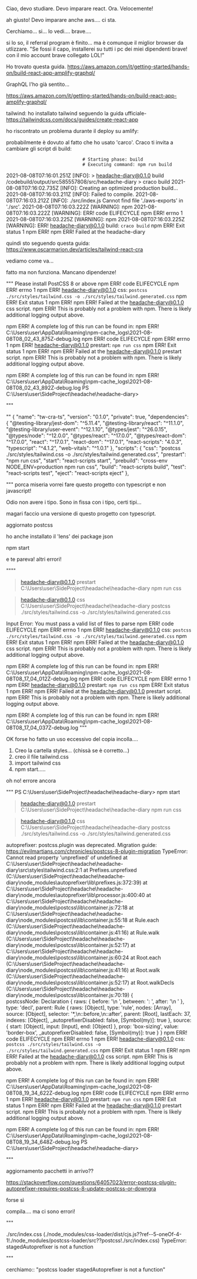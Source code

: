Ciao,
devo studiare.
Devo imparare react. Ora. Velocemente!

ah giusto!
Devo imparare anche aws.... ci sta.

Cerchiamo... <react-search>
si... lo vedi.... brave....
<react-search-brave-highligh>

si lo so, il referral program è finito... ma è comunque il miglior browser da utlizzare.
"Se fossi il capo, installerei su tutti i pc dei miei dipendenti brave! con il mio account brave collegato LOL!"



Ho trovato questa guida. 
https://aws.amazon.com/it/getting-started/hands-on/build-react-app-amplify-graphql/


GraphQL l'ho già sentito... 

https://aws.amazon.com/it/getting-started/hands-on/build-react-app-amplify-graphql/


tailwind:
ho installato tailwind seguendo la guida ufficiale- 
https://tailwindcss.com/docs/guides/create-react-app

ho riscontrato un problema durante il deploy su amlify: 

probabilmente è dovuto al fatto che ho usato 'carco'. 
Craco ti invita a cambiare gli script di build:


                                 # Starting phase: build
                                 # Executing command: npm run build
2021-08-08T07:16:01.251Z [INFO]: > headache-diary@0.1.0 build /codebuild/output/src585557808/src/headache-diary
                                 > craco build
2021-08-08T07:16:02.735Z [INFO]: Creating an optimized production build...
2021-08-08T07:16:03.211Z [INFO]: Failed to compile.
2021-08-08T07:16:03.212Z [INFO]: ./src/index.js
                                 Cannot find file './aws-exports' in './src'.
2021-08-08T07:16:03.222Z [WARNING]: npm
2021-08-08T07:16:03.222Z [WARNING]: ERR! code ELIFECYCLE
                                    npm ERR! errno 1
2021-08-08T07:16:03.225Z [WARNING]: npm
2021-08-08T07:16:03.225Z [WARNING]: ERR! headache-diary@0.1.0 build: `craco build`
                                    npm ERR! Exit status 1
                                    npm ERR!
                                    npm ERR! Failed at the headache-diary

quindi sto seguendo questa guida:
https://www.oscarmarion.dev/articles/tailwind-react-cra

vediamo come va...


fatto ma non funziona. Mancano dipendenze!

"""
Please install PostCSS 8 or above
npm ERR! code ELIFECYCLE
npm ERR! errno 1
npm ERR! headache-diary@0.1.0 css: `postcss ./src/styles/tailwind.css -o ./src/styles/tailwind.generated.css`
npm ERR! Exit status 1
npm ERR! 
npm ERR! Failed at the headache-diary@0.1.0 css script.
npm ERR! This is probably not a problem with npm. There is likely additional logging output above.

npm ERR! A complete log of this run can be found in:
npm ERR!     C:\Users\user\AppData\Roaming\npm-cache\_logs\2021-08-08T08_02_43_875Z-debug.log
npm ERR! code ELIFECYCLE
npm ERR! errno 1
npm ERR! headache-diary@0.1.0 prestart: `npm run css`
npm ERR! Exit status 1
npm ERR!
npm ERR! Failed at the headache-diary@0.1.0 prestart script.
npm ERR! This is probably not a problem with npm. There is likely additional logging output above.

npm ERR! A complete log of this run can be found in:
npm ERR!     C:\Users\user\AppData\Roaming\npm-cache\_logs\2021-08-08T08_02_43_892Z-debug.log
PS C:\Users\user\SideProject\headache\headache-diary> 

"""

""
{
  "name": "tw-cra-ts",
  "version": "0.1.0",
  "private": true,
  "dependencies": {
    "@testing-library/jest-dom": "^5.11.4",
    "@testing-library/react": "^11.1.0",
    "@testing-library/user-event": "^12.1.10",
    "@types/jest": "^26.0.15",
    "@types/node": "^12.0.0",
    "@types/react": "^17.0.0",
    "@types/react-dom": "^17.0.0",
    "react": "^17.0.1",
    "react-dom": "^17.0.1",
    "react-scripts": "4.0.3",
    "typescript": "^4.1.2",
    "web-vitals": "^1.0.1"
  },
  "scripts": {
    "css": "postcss ./src/styles/tailwind.css -o ./src/styles/tailwind.generated.css",
    "prestart": "npm run css",
    "start": "react-scripts start",
    "prebuild": "cross-env NODE_ENV=production npm run css",
    "build": "react-scripts build",
    "test": "react-scripts test",
    "eject": "react-scripts eject"
  },

  """ 
porca miseria vorrei fare questo progetto con typescript e non javascript!

Odio non avere i tipo. Sono in fissa con i tipo, certi tipi...

magari faccio una versione di questo progetto con typescript. 


aggiornato postcss

ho anche installato il 'lens' dei package json


npm start



e te pareva!
altri errori!

""""

> headache-diary@0.1.0 prestart C:\Users\user\SideProject\headache\headache-diary
> npm run css


> headache-diary@0.1.0 css C:\Users\user\SideProject\headache\headache-diary
> postcss ./src/styles/tailwind.css -o ./src/styles/tailwind.generated.css

Input Error: You must pass a valid list of files to parse
npm ERR! code ELIFECYCLE
npm ERR! errno 1
npm ERR! headache-diary@0.1.0 css: `postcss ./src/styles/tailwind.css -o ./src/styles/tailwind.generated.css`
npm ERR! Exit status 1
npm ERR!
npm ERR! Failed at the headache-diary@0.1.0 css script.
npm ERR! This is probably not a problem with npm. There is likely additional logging output above.

npm ERR! A complete log of this run can be found in:
npm ERR!     C:\Users\user\AppData\Roaming\npm-cache\_logs\2021-08-08T08_17_04_012Z-debug.log
npm ERR! code ELIFECYCLE
npm ERR! errno 1
npm ERR! headache-diary@0.1.0 prestart: `npm run css`
npm ERR! Exit status 1
npm ERR!
npm ERR! Failed at the headache-diary@0.1.0 prestart script.
npm ERR! This is probably not a problem with npm. There is likely additional logging output above.

npm ERR! A complete log of this run can be found in:
npm ERR!     C:\Users\user\AppData\Roaming\npm-cache\_logs\2021-08-08T08_17_04_037Z-debug.log
"""



OK forse ho fatto un uso eccessivo del copia incolla....


1) Creo la cartella styles... (chissà se è corretto...)
2) creo il file tailwind.css 
3) import tailwind css
4) npm start.....

oh no! errore ancora



"""
PS C:\Users\user\SideProject\headache\headache-diary> npm start

> headache-diary@0.1.0 prestart C:\Users\user\SideProject\headache\headache-diary
> npm run css


> headache-diary@0.1.0 css C:\Users\user\SideProject\headache\headache-diary
> postcss ./src/styles/tailwind.css -o ./src/styles/tailwind.generated.css

autoprefixer: postcss.plugin was deprecated. Migration guide:
https://evilmartians.com/chronicles/postcss-8-plugin-migration
TypeError: Cannot read property 'unprefixed' of undefined
    at C:\Users\user\SideProject\headache\headache-diary\src\styles\tailwind.css:2:1
    at Prefixes.unprefixed (C:\Users\user\SideProject\headache\headache-diary\node_modules\autoprefixer\lib\prefixes.js:372:39)
    at C:\Users\user\SideProject\headache\headache-diary\node_modules\autoprefixer\lib\processor.js:400:40
    at C:\Users\user\SideProject\headache\headache-diary\node_modules\postcss\lib\container.js:72:18
    at C:\Users\user\SideProject\headache\headache-diary\node_modules\postcss\lib\container.js:55:18
    at Rule.each (C:\Users\user\SideProject\headache\headache-diary\node_modules\postcss\lib\container.js:41:16)
    at Rule.walk (C:\Users\user\SideProject\headache\headache-diary\node_modules\postcss\lib\container.js:52:17)
    at C:\Users\user\SideProject\headache\headache-diary\node_modules\postcss\lib\container.js:60:24
    at Root.each (C:\Users\user\SideProject\headache\headache-diary\node_modules\postcss\lib\container.js:41:16)
    at Root.walk (C:\Users\user\SideProject\headache\headache-diary\node_modules\postcss\lib\container.js:52:17)
    at Root.walkDecls (C:\Users\user\SideProject\headache\headache-diary\node_modules\postcss\lib\container.js:70:19) {       
  postcssNode: Declaration {
    raws: { before: '\n  ', between: ': ', after: '\n  ' },
    type: 'decl',
    parent: Rule {
      raws: [Object],
      type: 'rule',
      nodes: [Array],
      source: [Object],
      selector: '*,\n::before,\n::after',
      parent: [Root],
      lastEach: 37,
      indexes: [Object],
      _autoprefixerDisabled: false,
      [Symbol(my)]: true
    },
    source: { start: [Object], input: [Input], end: [Object] },
    prop: 'box-sizing',
    value: 'border-box',
    _autoprefixerDisabled: false,
    [Symbol(my)]: true
  }
}
npm ERR! code ELIFECYCLE
npm ERR! errno 1
npm ERR! headache-diary@0.1.0 css: `postcss ./src/styles/tailwind.css -o ./src/styles/tailwind.generated.css`
npm ERR! Exit status 1
npm ERR!
npm ERR! Failed at the headache-diary@0.1.0 css script.
npm ERR! This is probably not a problem with npm. There is likely additional logging output above.

npm ERR! A complete log of this run can be found in:
npm ERR!     C:\Users\user\AppData\Roaming\npm-cache\_logs\2021-08-08T08_19_34_622Z-debug.log
npm ERR! code ELIFECYCLE
npm ERR! errno 1
npm ERR! headache-diary@0.1.0 prestart: `npm run css`
npm ERR! Exit status 1
npm ERR!
npm ERR! Failed at the headache-diary@0.1.0 prestart script.
npm ERR! This is probably not a problem with npm. There is likely additional logging output above.

npm ERR! A complete log of this run can be found in:
npm ERR!     C:\Users\user\AppData\Roaming\npm-cache\_logs\2021-08-08T08_19_34_648Z-debug.log
PS C:\Users\user\SideProject\headache\headache-diary>

"""


aggiornamento pacchetti in arrivo??

https://stackoverflow.com/questions/64057023/error-postcss-plugin-autoprefixer-requires-postcss-8-update-postcss-or-downgra

forse sì


compila....
ma ci sono errori!


"""

./src/index.css (./node_modules/css-loader/dist/cjs.js??ref--5-oneOf-4-1!./node_modules/postcss-loader/src??postcss!./src/index.css)
TypeError: stagedAutoprefixer is not a function


"""

cerchiamo::
"postcss loader stagedAutoprefixer is not a function"